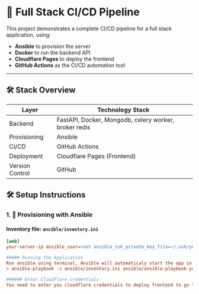 # 🚀 Full Stack CI/CD Pipeline

This project demonstrates a complete CI/CD pipeline for a full stack application, using:

- **Ansible** to provision the server
- **Docker** to run the backend API
- **Cloudflare Pages** to deploy the frontend
- **GitHub Actions** as the CI/CD automation tool

---


## 🛠️ Stack Overview

| Layer           | Technology Stack                              |
|-----------------|-----------------------------------------------|
| Backend         | FastAPI, Docker, Mongodb, celery worker, broker redis                                                              |
| Provisioning    | Ansible                                        |
| CI/CD           | GitHub Actions                                 |
| Deployment      | Cloudflare Pages (Frontend)                    |
| Version Control | GitHub                                         |

## 🛠️ Setup Instructions

### 1. 🔧 Provisioning with Ansible

#### Inventory file: `ansible/inventory.ini`

```ini
[web]
your-server-ip ansible_user=root ansible_ssh_private_key_file=~/.ssh/your_key  

##### Running the Application
Run ansible using terminal, Ansible will automaticaly start the app in your webservers/vms:
> ansible-playbook -i ansible/inventory.ini ansible/ansible-playbook.yaml

###### Enter Cloudflare credentials
You need to enter you cloudflare credentials to deploy frontend to go live. ADD your cloudflare account ID and Cloudlfare API token in your repository secrets inside your gitub account.
